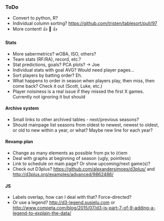 ### ToDo
- Convert to python, R?
- Individual column sorting? https://github.com/tristen/tablesort/pull/97
- More content! :+1: :100: :+1:
#### Stats
- More sabermetrics?  wOBA, ISO, others?
- Team stats (RF/RA), record, etc.?
- Stat predictions, goals?  PCA plots? -> Joe
- Individual stats with goal AVG?  Would need player pages...
- Sort players by batting order?  Eh.
- What happens to order in season when players play, then miss, then come back?  Check it out (Scott, Luke, etc.)
- Player noisiness is a real issue if they missed the first X games.  Currently not ignoring it but should
#### Archive system
- Small links to other archived tables - next/previous seasons?
- Should mainpage list seasons from oldest to newest, newest to oldest, or old to new within a year, or what?  Maybe new line for each year?
#### Revamp plan
- Change as many elements as possible from px to (r)em
- Deal with graphs at beginning of season (ugly, pointless)
- Link to schedule on main page?  Or show upcoming/next game(s)?
- Check out D3plus? https://github.com/alexandersimoes/d3plus/ and http://d3plus.org/examples/advanced/9862486/
#### JS
- Labels overlap, how can I deal with that?  Force-directed?
- Or use a legend?  http://d3-legend.susielu.com or http://www.competa.com/blog/2015/07/d3-js-part-7-of-9-adding-a-legend-to-explain-the-data/
